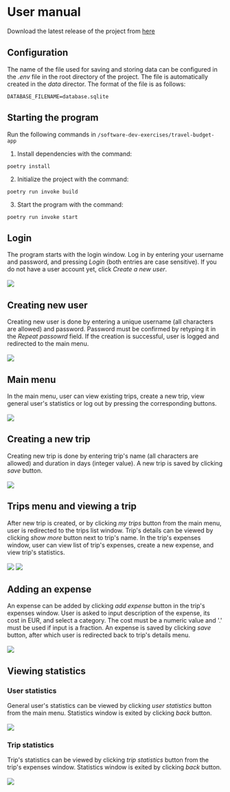 # User manual
Download the latest release of the project from [here](https://github.com/gabikakol/software-dev-exercises/releases)

## Configuration
The name of the file used for saving and storing data can be configured in the *.env* file in the root directory of the project. The file is automatically created in the *data* director. The format of the file is as follows:
```
DATABASE_FILENAME=database.sqlite
```

## Starting the program
Run the following commands in ```/software-dev-exercises/travel-budget-app```
1. Install dependencies with the command:
```
poetry install
```
2. Initialize the project with the command:
```
poetry run invoke build
```
3. Start the program with the command:
```
poetry run invoke start
```

## Login
The program starts with the login window. Log in by entering your username and password, and pressing *Login* (both entries are case sensitive). If you do not have a user account yet, click *Create a new user*. 
</br></br>
<img src="pictures/login-view.png"> 

## Creating new user
Creating new user is done by entering a unique username (all characters are allowed) and password. Password must be confirmed by retyping it in the *Repeat passowrd* field. If the creation is successful, user is logged and redirected to the main menu. 
</br></br>
<img src="pictures/create-user-view.png"> 

## Main menu
In the main menu, user can view existing trips, create a new trip, view general user's statistics or log out by pressing the corresponding buttons. 
</br></br> 
<img src="pictures/main-menu-view.png"> 

## Creating a new trip
Creating new trip is done by entering trip's name (all characters are allowed) and duration in days (integer value). A new trip is saved by clicking *save* button. 
</br></br>
<img src="pictures/new-trip-view.png"> 

## Trips menu and viewing a trip
After new trip is created, or by clicking *my trips* button from the main menu, user is redirected to the trips list window. Trip's details can be viewed by clicking *show more* button next to trip's name. In the trip's expenses window, user can view list of trip's expenses, create a new expense, and view trip's statistics. 
</br></br>
<img src="pictures/trips-list-view.png"> 
<img src="pictures/trip-expenses-view.png"> 

## Adding an expense
An expense can be added by clicking *add expense* button in the trip's expenses window. User is asked to input description of the expense, its cost in EUR, and select a category. The cost must be a numeric value and '.' must be used if input is a fraction. An expense is saved by clicking *save* button, after which user is redirected back to trip's details menu. 
</br></br>
<img src="pictures/add-expense-view.png"> 

## Viewing statistics
### User statistics
General user's statistics can be viewed by clicking *user statistics* button from the main menu. Statistics window is exited by clicking *back* button. 
</br></br>
<img src="pictures/user-stats-view.png"> 

### Trip statistics
Trip's statistics can be viewed by clicking *trip statistics* button from the trip's expenses window. Statistics window is exited by clicking *back* button. 
</br></br>
<img src="pictures/trip-stats-view.png"> 